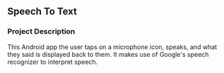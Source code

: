 ## Speech To Text

### Project Description
This Android app the user taps on a microphone icon, speaks, and what they said is displayed back to them.
It makes use of Google's speech recognizer to interpret speech. 